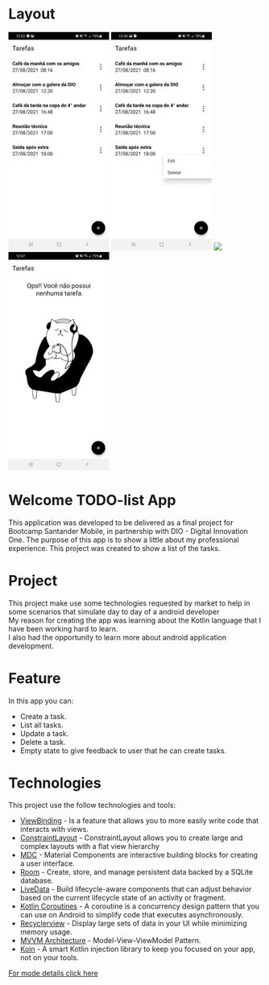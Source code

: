 # Layout

<img src="screenshot/list_all_tasks_to_do_list.jpg" width="200"> <img src="screenshot/edit_delete_task_to_do_list.jpg" width="200"> <img src="screenshot/create_tasks_to_do_list.jpg" width="200"> <img src="screenshot/empty_state_to_do_list.jpg" width="200">

# Welcome TODO-list App
This application was developed to be delivered as a final project for Bootcamp Santander Mobile, in partnership with DIO - Digital Innovation One.
The purpose of this app is to show a little about my professional experience.
This project was created to show a list of the tasks.

# Project
This project make use some technologies requested by market to help in some scenarios that simulate day to day of a android developer</br> 
My reason for creating the app was learning about the Kotlin language that I have been working hard to learn.</br>
I also had the opportunity to learn more about android application development.</br>

# Feature
In this app you can:</br>
- Create a task.
- List all tasks.
- Update a task.
- Delete a task.
- Empty state to give feedback to user that he can create tasks.

# Technologies
This project use the follow technologies and tools:
- [ViewBinding](https://developer.android.com/topic/libraries/view-binding) - Is a feature that allows you to more easily write code that interacts with views.
- [ConstraintLayout](https://developer.android.com/training/constraint-layout) - ConstraintLayout allows you to create large and complex layouts with a flat view hierarchy
- [MDC](https://material.io/components?platform=android) - Material Components are interactive building blocks for creating a user interface.  
- [Room](https://developer.android.com/jetpack/androidx/releases/room) - Create, store, and manage persistent data backed by a SQLite database.
- [LiveData](https://developer.android.com/jetpack/androidx/releases/lifecycle) - Build lifecycle-aware components that can adjust behavior based on the current lifecycle state of an activity or fragment.
- [Kotlin Coroutines](https://developer.android.com/kotlin/coroutines) - A coroutine is a concurrency design pattern that you can use on Android to simplify code that executes asynchronously.
- [Recyclerview](https://developer.android.com/guide/topics/ui/layout/recyclerview?hl=pt-br) - Display large sets of data in your UI while minimizing memory usage.
- [MVVM Architecture](https://medium.com/upday-devs/android-architecture-patterns-part-3-model-view-viewmodel-e7eeee76b73b) - Model-View-ViewModel Pattern.
- [Koin](https://insert-koin.io/) - A smart Kotlin injection library to keep you focused on your app, not on your tools. 

[For mode details click here](https://developer.android.com/jetpack/)
